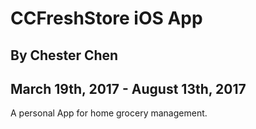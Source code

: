 # CCFreshStore iOS App

## By Chester Chen

## March 19th, 2017 - August 13th, 2017

A personal App for home grocery management.